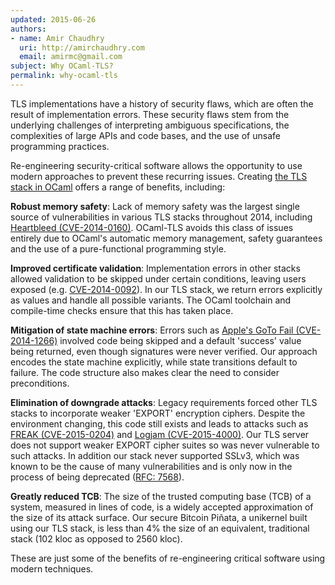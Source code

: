 ```yaml
---
updated: 2015-06-26
authors:
- name: Amir Chaudhry
  uri: http://amirchaudhry.com
  email: amirmc@gmail.com
subject: Why OCaml-TLS?
permalink: why-ocaml-tls
---
```


TLS implementations have a history of security flaws, which are often the
result of implementation errors.  These security flaws stem from the
underlying challenges of interpreting ambiguous specifications, the
complexities of large APIs and code bases, and the use of unsafe programming
practices.

Re-engineering security-critical software allows the opportunity to use modern
approaches to prevent these recurring issues. Creating [the TLS stack in OCaml](https://github.com/mirleft/ocaml-tls)
offers a range of benefits, including: 

**Robust memory safety**: Lack of memory safety was the largest single source
of vulnerabilities in various TLS stacks throughout 2014, including
[Heartbleed (CVE-2014-0160)](http://heartbleed.com). OCaml-TLS avoids this
class of issues entirely due to OCaml's automatic memory management, safety
guarantees and the use of a pure-functional programming style.

**Improved certificate validation**: Implementation errors in other stacks
allowed validation to be skipped under certain conditions, leaving users
exposed (e.g.
[CVE-2014-0092](https://cve.mitre.org/cgi-bin/cvename.cgi?name=CVE-2014-0092)).
In our TLS stack, we return errors explicitly as values and handle all
possible variants. The OCaml toolchain and compile-time checks ensure that
this has taken place.

**Mitigation of state machine errors**: Errors such as
[Apple's GoTo Fail (CVE-2014-1266)](https://gotofail.com) involved code being
skipped and a default 'success' value being returned, even though signatures
were never verified. Our approach encodes the state machine explicitly, while
state transitions default to failure. The code structure also makes clear the
need to consider preconditions.

**Elimination of downgrade attacks**: Legacy requirements forced other TLS
stacks to incorporate weaker 'EXPORT' encryption ciphers. Despite the
environment changing, this code still exists and leads to attacks such as
[FREAK (CVE-2015-0204)](https://freakattack.com) and
[Logjam (CVE-2015-4000)](https://weakdh.org). Our TLS server does not support
weaker EXPORT cipher suites so was never vulnerable to such attacks.
In addition our stack never supported SSLv3, which was known to be the cause of many vulnerabilities and is only now in the process of being deprecated ([RFC: 7568](https://tools.ietf.org/html/rfc7568)).


**Greatly reduced TCB**: The size of the trusted computing base (TCB) of a
system, measured in lines of code, is a widely accepted approximation of the
size of its attack surface.  Our secure Bitcoin Piñata, a unikernel built
using our TLS stack, is less than 4% the size of an equivalent, traditional
stack (102 kloc as opposed to 2560 kloc).

These are just some of the benefits of re-engineering critical software using
modern techniques.

